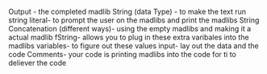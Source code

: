 Output - the completed madlib 
String (data Type) - to make the text run
string literal-  to prompt the user on the madlibs and print the madlibs
String Concatenation (different ways)- using the empty madlibs and making it a actual madlib
fString- allows you to plug in these extra varibales into the madlibs
variables- to figure out these values
input- lay out the data and the code
Comments- your code is printing madlibs into the code for ti to deliever the code

